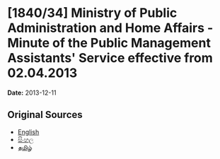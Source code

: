 # [1840/34] Ministry of Public Administration and Home Affairs - Minute of the Public Management Assistants' Service effective from 02.04.2013

**Date:** 2013-12-11

## Original Sources

- [English](https://documents.gov.lk/view/extra-gazettes/2013/12/1840-34_E.pdf)
- [සිංහල](https://documents.gov.lk/view/extra-gazettes/2013/12/1840-34_S.pdf)
- [தமிழ்](https://documents.gov.lk/view/extra-gazettes/2013/12/1840-34_T.pdf)
